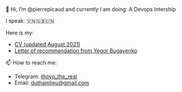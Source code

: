 👋 Hi, I’m @pierrepicaud and currently I am doing: A Devops Intership

I speak: 🇻🇳🇬🇧🇨🇳

Here is my:
- [CV (updated August 2021)](https://drive.google.com/file/d/1XKXcJOrfsRcaGKFD0amHwS8D3dl4JOy4/view?usp=sharing)
- [Letter of recommendation from Yegor Bugayenko](https://www.yegor256.com/2021/12/01/teaching.html)

📫 How to reach me:
  - Telegram: [@ovo_the_real](https://t.me/ovo_the_real)
  - Email: duthamlieu@gmail.com

<!---
pierrepicaud/pierrepicaud is a ✨ special ✨ repository because its `README.md` (this file) appears on your GitHub profile.
You can click the Preview link to take a look at your changes.
--->
